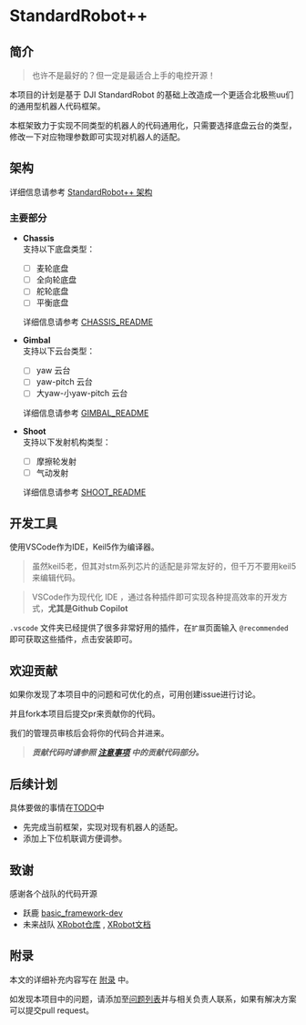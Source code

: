 # StandardRobot++

## 简介
> 也许不是最好的？但一定是最适合上手的电控开源！

本项目的计划是基于 DJI StandardRobot 的基础上改造成一个更适合北极熊uu们的通用型机器人代码框架。

本框架致力于实现不同类型的机器人的代码通用化，只需要选择底盘云台的类型，修改一下对应物理参数即可实现对机器人的适配。

## 架构
详细信息请参考 [StandardRobot++ 架构](./doc/架构.md)
### 主要部分
- **Chassis**\
  支持以下底盘类型：
  - [ ] 麦轮底盘
  - [ ] 全向轮底盘
  - [ ] 舵轮底盘
  - [ ] 平衡底盘
  
  详细信息请参考 [CHASSIS_README](./application/chassis/CHASSIS_README.md)

- **Gimbal**\
  支持以下云台类型：
  - [ ] yaw 云台
  - [ ] yaw-pitch 云台
  - [ ] 大yaw-小yaw-pitch 云台
  
  详细信息请参考 [GIMBAL_README](./application/gimbal/GIMBAL_README.md)

- **Shoot**\
  支持以下发射机构类型：
  - [ ] 摩擦轮发射
  - [ ] 气动发射

  详细信息请参考 [SHOOT_README](./application/shoot/SHOOT_README.md)

<!-- - **Mechanical arm**\
  支持以下机械臂类型：
  
  详细信息请参考 [ARM_README](./application/arm/ARM_README.md) -->

## 开发工具
使用VSCode作为IDE，Keil5作为编译器。
> 虽然keil5老，但其对stm系列芯片的适配是非常友好的，但千万不要用keil5来编辑代码。

> VSCode作为现代化 IDE ，通过各种插件即可实现各种提高效率的开发方式，**尤其是Github Copilot**

`.vscode` 文件夹已经提供了很多非常好用的插件，在`扩展`页面输入 `@recommended` 即可获取这些插件，点击安装即可。

## 欢迎贡献
如果你发现了本项目中的问题和可优化的点，可用创建issue进行讨论。

并且fork本项目后提交pr来贡献你的代码。

我们的管理员审核后会将你的代码合并进来。

> ***贡献代码时请参照 [注意事项](./doc/注意事项.md/#贡献代码) 中的贡献代码部分。*** 

## 后续计划
具体要做的事情在[TODO](./doc/TODO.md)中
- 先完成当前框架，实现对现有机器人的适配。
- 添加上下位机联调方便调参。

## 致谢
感谢各个战队的代码开源
- 跃鹿 [basic_framework-dev](https://gitee.com/hnuyuelurm/basic_framework)
- 未来战队 [XRobot仓库](https://github.com/xrobot-org/XRobot) , [XRobot文档](https://xrobot-org.github.io/)

## 附录
本文的详细补充内容写在 [附录](./doc/appendix.md) 中。

如发现本项目中的问题，请添加至[问题列表](./doc/questions.md)并与相关负责人联系，如果有解决方案可以提交pull request。